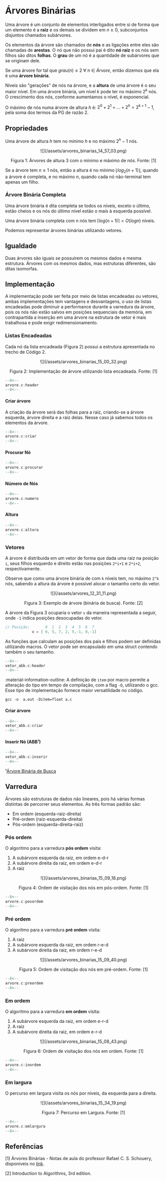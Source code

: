 # Árvores Binárias

Uma árvore é um conjunto de elementos interligados entre si de forma que um elemento é a **raiz** e os demais se dividem em $n\geq0$, subconjuntos disjuntos chamados subárvores.

Os elementos da árvore são chamados de **nós** e as ligações entre eles são chamadas de **arestas**. O nó que não possui pai é dito **nó raiz** e os nós sem filhos são ditos **folhas**. O **grau** de um nó é a quantidade de subárvores que se originam dele.

Se uma árvore for tal que $grau(n)\leq2\ \forall\ n\ \in\ Árvore$, então dizemos que ela é uma **árvore binária**.

Níveis são "gerações" de nós na árvore, e a **altura** de uma árvore é o seu maior nível. Em uma árvore binária, um nível $k$ pode ter no máximo $2^k$ nós. O crescimento dos nós, conforme aumentamos o nível, é exponencial.

O  máximo de nós numa árvore de altura $h$ é: $2^0+2^1+...+2^h = 2^{k+1}-1$, pela soma dos termos da PG de razão 2.

## Propriedades

Uma árvore de altura $h$ tem no mínimo $h$ e no máximo $2^h-1$ nós.

<center>
![](/assets/arvores_binarias_14_57_03.png)

Figura 1: Árvores de altura 3 com o mínimo e máximo de nós. Fonte: [1]
 </center>

Se a árvore tem $n\geq1$ nós, então a altura é no mínimo $\lfloor log_2(n+1) \rfloor$, quando a árvore é completa, e no máximo $n$, quando cada nó não-terminal tem apenas um filho.

### Árvore Binária Completa

Uma árvore binária é dita completa se todos os níveis, exceto o último, estão cheios e os nós do último nível estão o mais à esquerda possível.

Uma árvore binária completa com n nós tem $\left \lceil log(n+1) \right \rceil = O(log n)$ níveis.

Podemos representar árvores binárias utilizando vetores.

## Igualdade

Duas árvores são iguais se possuírem os mesmos dados e mesma estrutura. Árvores com os mesmos dados, mas estruturas diferentes, são ditas isomorfas.

## Implementação

A implementação pode ser feita por meio de listas encadeadas ou vetores, ambas implementações tem vantagens e desvantagens, o uso de listas encadeadas pode diminuir a performance durante a varredura da árvore, pois os nós não estão salvos em posições sequenciais da memória, em contrapartida a inserção em uma árvore na estrutura de vetor é mais trabalhosa e pode exigir redimensionamento.

### Listas Encadeadas

Cada nó da lista encadeada (Figura 2) possui a estrutura apresentada no trecho de Código 2.

<center>
![](/assets/arvores_binarias_15_00_32.png)

Figura 2: Implementação de árvore utilizando lista encadeada. Fonte: [1]
 </center>

```c title="arvores.c" linenums="1"
--8<--
arvore.c:header
--8<--
```

#### Criar árvore

A criação da árvore será das folhas para a raiz, criando-se a árvore esquerda, árvore direita e a raiz delas. Nesse caso já sabemos todos os elementos da árvore.

```c title="criar_arvore.c" linenums="1"
--8<--
arvore.c:criar
--8<--
```

#### Procurar Nó

```c title="procurar_no.c" linenums="1"
--8<--
arvore.c:procurar
--8<--
```

#### Número de Nós

```c title="numero_nos.c" linenums="1"
--8<--
arvore.c:numero
--8<--
```

#### Altura

```c title="altura.c" linenums="1"
--8<--
arvore.c:altura 
--8<--
```

### Vetores

A árvore é distribuída em um vetor de forma que dada uma raiz na posição `i`, seus filhos esquerdo e direito estão nas posições `2*i+1` e `2*i+2`, respectivamente.

Observe que como uma árvore binária de com `k` níveis tem, no máximo `2^k` nós, sabendo a altura da árvore é possível alocar o tamanho certo do vetor.

<center>
![](/assets/arvores_12_31_11.png)

Figura 3: Exemplo de árvore (binária de busca). Fonte: [2]
 </center>

A árvore da Figura 3 ocuparia o vetor `v` da maneira representada a seguir, onde `-1` indica posições desocupadas do vetor.

```c
// Posição:       0  1  2  3  4  5  6  7
            v = [ 6, 5, 7, 2, 5,-1, 8,-1]
```

As funções que calculam as posições dos pais e filhos podem ser definidas utilizando macros. O vetor pode ser encapsulado em uma struct contendo também o seu tamanho.

```c title="arvore.c" linenums="1"
--8<--
vetor_abb.c:header
--8<--
```

:material-information-outline: A definição de `item` por macro permite a alteração do tipo em tempo de compilação, com a flag `-D`, utilizando o gcc. Esse tipo de implementação fornece maior versatilidade no código.

```shell
gcc -o  a.out -Ditem=float a.c
```

#### Criar árvore

```c title="criar.c" linenums="1"
--8<--
vetor_abb.c:criar
--8<--
```

#### Inserir Nó (ABB¹)

```c title="inserir.c" linenums="1"
--8<--
vetor_abb.c:inserir
--8<--
```

¹[Árvore Binária de Busca](arvore_binaria_busca.md)

## Varredura

Árvores são estruturas de dados não lineares, pois há várias formas distintas de percorrer seus elementos. As três formas padrão são:

- Em ordem (esquerda-raiz-direita)
- Pré-ordem (raiz-esquerda-direita)
- Pós-ordem (esquerda-direita-raiz)

### Pós ordem

O algoritmo para a varredura **pós ordem** visita:

1. A subárvore esquerda da raiz, em ordem e-d-r
2. A subárvore direita da raiz, em ordem e-d-r
3. A raiz

<center>
![](/assets/arvores_binarias_15_09_18.png)

Figura 4: Ordem de visitação dos nós em pós-ordem. Fonte: [1]
</center>

```c title="posordem.c" linenums="1"
--8<--
arvore.c:posordem
--8<--
```

### Pré ordem

O algoritmo para a varredura **pré ordem** visita:

1. A raiz
2. A subárvore esquerda da raiz, em ordem r-e-d
3. A subárvore direita da raiz, em ordem r-e-d

<center>
![](/assets/arvores_binarias_15_09_40.png)

Figura 5: Ordem de visitação dos nós em pré-ordem. Fonte: [1]
</center>

```c title="preordem.c" linenums="1"
--8<--
arvore.c:preordem
--8<--
```

### Em ordem

O algoritmo para a varredura **em ordem** visita:

1. A subárvore esquerda da raiz, em ordem e-r-d
2. A raiz
3. A subárvore direita da raiz, em ordem e-r-d

<center>
![](/assets/arvores_binarias_15_08_43.png)

Figura 6: Ordem de visitação dos nós em ordem. Fonte: [1]
</center>

```c title="em_ordem.c" linenums="1"
--8<--
arvore.c:inordem
--8<--
```

### Em largura

O percurso em largura visita os nós por níveis, da esquerda para a direita.
<center>
![](/assets/arvores_binarias_15_34_19.png)

Figura 7: Percurso em Largura. Fonte: [1]
</center>

```c title="em_largura.c" linenums="1"
--8<--
arvore.c:emlargura
--8<--
```

## Referências

[1] Árvores Binárias - Notas de aula do professor Rafael C. S. Schouery, disponíveis no [link](https://www.ic.unicamp.br/~rafael/cursos/2s2019/mc202/).

[2] Introduction to Algorithms, 3rd edition.
